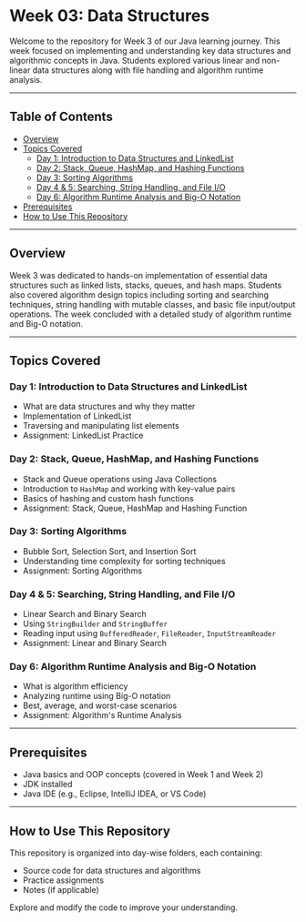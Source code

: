 # Week 03: Data Structures

Welcome to the repository for Week 3 of our Java learning journey. This week focused on implementing and understanding key data structures and algorithmic concepts in Java. Students explored various linear and non-linear data structures along with file handling and algorithm runtime analysis.

---

## Table of Contents
- [Overview](#overview)
- [Topics Covered](#topics-covered)
  - [Day 1: Introduction to Data Structures and LinkedList](#day-1-introduction-to-data-structures-and-linkedlist)
  - [Day 2: Stack, Queue, HashMap, and Hashing Functions](#day-2-stack-queue-hashmap-and-hashing-functions)
  - [Day 3: Sorting Algorithms](#day-3-sorting-algorithms)
  - [Day 4 & 5: Searching, String Handling, and File I/O](#day-4--5-searching-string-handling-and-file-io)
  - [Day 6: Algorithm Runtime Analysis and Big-O Notation](#day-6-algorithm-runtime-analysis-and-big-o-notation)
- [Prerequisites](#prerequisites)
- [How to Use This Repository](#how-to-use-this-repository)

---

## Overview

Week 3 was dedicated to hands-on implementation of essential data structures such as linked lists, stacks, queues, and hash maps. Students also covered algorithm design topics including sorting and searching techniques, string handling with mutable classes, and basic file input/output operations. The week concluded with a detailed study of algorithm runtime and Big-O notation.

---

## Topics Covered

### Day 1: Introduction to Data Structures and LinkedList
- What are data structures and why they matter
- Implementation of LinkedList
- Traversing and manipulating list elements
- Assignment: LinkedList Practice

### Day 2: Stack, Queue, HashMap, and Hashing Functions
- Stack and Queue operations using Java Collections
- Introduction to `HashMap` and working with key-value pairs
- Basics of hashing and custom hash functions
- Assignment: Stack, Queue, HashMap and Hashing Function

### Day 3: Sorting Algorithms
- Bubble Sort, Selection Sort, and Insertion Sort
- Understanding time complexity for sorting techniques
- Assignment: Sorting Algorithms

### Day 4 & 5: Searching, String Handling, and File I/O
- Linear Search and Binary Search
- Using `StringBuilder` and `StringBuffer`
- Reading input using `BufferedReader`, `FileReader`, `InputStreamReader`
- Assignment: Linear and Binary Search

### Day 6: Algorithm Runtime Analysis and Big-O Notation
- What is algorithm efficiency
- Analyzing runtime using Big-O notation
- Best, average, and worst-case scenarios
- Assignment: Algorithm's Runtime Analysis

---

## Prerequisites
- Java basics and OOP concepts (covered in Week 1 and Week 2)
- JDK installed
- Java IDE (e.g., Eclipse, IntelliJ IDEA, or VS Code)

---

## How to Use This Repository
This repository is organized into day-wise folders, each containing:
- Source code for data structures and algorithms
- Practice assignments
- Notes (if applicable)

Explore and modify the code to improve your understanding.

